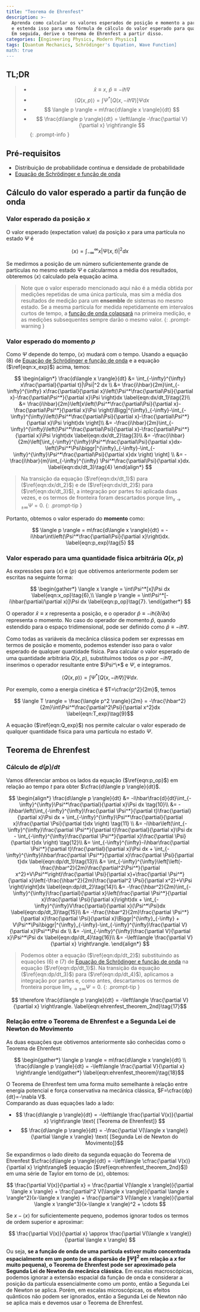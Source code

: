 ```yaml
---
title: "Teorema de Ehrenfest"
description: >-
  Aprenda como calcular os valores esperados de posição e momento a partir da função de onda na mecânica quântica,
  e estenda isso para uma fórmula de cálculo do valor esperado para qualquer variável mecânica Q(x,p).
  Em seguida, derive o teorema de Ehrenfest a partir disso.
categories: [Engineering Physics, Modern Physics]
tags: [Quantum Mechanics, Schrödinger's Equation, Wave Function]
math: true
---
```


## TL;DR
> - $$ \hat x \equiv x,\ \hat p \equiv -i\hbar\nabla$$
> - $$ \langle Q(x,p) \rangle = \int \Psi^*[Q(x, -i\hbar\nabla)]\Psi dx $$
> - $$ \langle p \rangle = m\frac{d\langle x \rangle}{dt} $$
> - $$ \frac{d\langle p \rangle}{dt} = \left\langle -\frac{\partial V}{\partial x} \right\rangle $$
{: .prompt-info }

## Pré-requisitos
- Distribuição de probabilidade contínua e densidade de probabilidade
- [Equação de Schrödinger e função de onda](/posts/schrodinger-equation-and-the-wave-function/)

## Cálculo do valor esperado a partir da função de onda
### Valor esperado da posição $x$
O valor esperado (expectation value) da posição $x$ para uma partícula no estado $\Psi$ é

$$ \langle x \rangle = \int_{-\infty}^{\infty}x|\Psi(x,t)|^2 dx \label{eqn:x_exp}\tag{1}$$

Se medirmos a posição de um número suficientemente grande de partículas no mesmo estado $\Psi$ e calcularmos a média dos resultados, obteremos $\langle x \rangle$ calculado pela equação acima.

> Note que o valor esperado mencionado aqui não é a média obtida por medições repetidas de uma única partícula, mas sim a média dos resultados de medição para um **ensemble** de sistemas no mesmo estado. Se a mesma partícula for medida repetidamente em intervalos curtos de tempo, a [função de onda colapsará](/posts/schrodinger-equation-and-the-wave-function/#medição-e-colapso-da-função-de-onda) na primeira medição, e as medições subsequentes sempre darão o mesmo valor.
{: .prompt-warning }

### Valor esperado do momento $p$
Como $\Psi$ depende do tempo, $\langle x \rangle$ mudará com o tempo. Usando a equação (8) de [Equação de Schrödinger e função de onda](/posts/schrodinger-equation-and-the-wave-function/) e a equação ($\ref{eqn:x_exp}$) acima, temos:

$$ \begin{align*}
\frac{d\langle x \rangle}{dt} &= \int_{-\infty}^{\infty} x\frac{\partial}{\partial t}|\Psi|^2 dx \\
&= \frac{i\hbar}{2m}\int_{-\infty}^{\infty} x\frac{\partial}{\partial x}\left(\Psi^*\frac{\partial\Psi}{\partial x}-\frac{\partial\Psi^*}{\partial x}\Psi \right)dx \label{eqn:dx/dt_1}\tag{2}\\
&= \frac{i\hbar}{2m}\left[x\left(\Psi^*\frac{\partial\Psi}{\partial x}-\frac{\partial\Psi^*}{\partial x}\Psi \right)\Bigg|^{\infty}_{-\infty}-\int_{-\infty}^{\infty}\left(\Psi^*\frac{\partial\Psi}{\partial x}-\frac{\partial\Psi^*}{\partial x}\Psi \right)dx \right]\\
&= -\frac{i\hbar}{2m}\int_{-\infty}^{\infty}\left(\Psi^*\frac{\partial\Psi}{\partial x}-\frac{\partial\Psi^*}{\partial x}\Psi \right)dx \label{eqn:dx/dt_2}\tag{3}\\
&= -\frac{i\hbar}{2m}\left[\int_{-\infty}^{\infty}\Psi^*\frac{\partial\Psi}{\partial x}dx-\left(\Psi^*\Psi\biggr|^{\infty}_{-\infty}-\int_{-\infty}^{\infty}\Psi^*\frac{\partial\Psi}{\partial x}dx \right) \right] \\
&= -\frac{i\hbar}{m}\int_{-\infty}^{\infty} \Psi^*\frac{\partial\Psi}{\partial x}dx. \label{eqn:dx/dt_3}\tag{4}
\end{align*} $$

> Na transição da equação ($\ref{eqn:dx/dt_1}$) para ($\ref{eqn:dx/dt_2}$) e de ($\ref{eqn:dx/dt_2}$) para ($\ref{eqn:dx/dt_3}$), a integração por partes foi aplicada duas vezes, e os termos de fronteira foram descartados porque $\lim_{x\rightarrow\pm\infty}\Psi=0$.
{: .prompt-tip }

Portanto, obtemos o valor esperado do **momento** como:

$$ \langle p \rangle = m\frac{d\langle x \rangle}{dt} = -i\hbar\int\left(\Psi^*\frac{\partial\Psi}{\partial x}\right)dx. \label{eqn:p_exp}\tag{5} $$

### Valor esperado para uma quantidade física arbitrária $Q(x,p)$
As expressões para $\langle x \rangle$ e $\langle p \rangle$ que obtivemos anteriormente podem ser escritas na seguinte forma:

$$ \begin{gather*}
\langle x \rangle = \int\Psi^*[x]\Psi dx \label{eqn:x_op}\tag{6},\\
\langle p \rangle = \int\Psi^*[-i\hbar(\partial/\partial x)]\Psi dx \label{eqn:p_op}\tag{7}.
\end{gather*} $$

O operador $\hat x \equiv x$ representa a posição, e o operador $\hat p \equiv -i\hbar(\partial/\partial x)$ representa o momento. No caso do operador de momento $\hat p$, quando estendido para o espaço tridimensional, pode ser definido como $\hat p \equiv -i\hbar\nabla$.

Como todas as variáveis da mecânica clássica podem ser expressas em termos de posição e momento, podemos estender isso para o valor esperado de qualquer quantidade física. Para calcular o valor esperado de uma quantidade arbitrária $Q(x,p)$, substituímos todos os $p$ por $-i\hbar\nabla$, inserimos o operador resultante entre $\Psi^\*$ e $\Psi$, e integramos.

$$ \langle Q(x,p) \rangle = \int \Psi^*[Q(x, -i\hbar\nabla)]\Psi dx. \label{eqn:Q_exp}\tag{8}$$

Por exemplo, como a energia cinética é $T=\cfrac{p^2}{2m}$, temos

$$ \langle T \rangle = \frac{\langle p^2 \rangle}{2m} = -\frac{\hbar^2}{2m}\int\Psi^*\frac{\partial^2\Psi}{\partial x^2}dx \label{eqn:T_exp}\tag{9}$$

A equação ($\ref{eqn:Q_exp}$) nos permite calcular o valor esperado de qualquer quantidade física para uma partícula no estado $\Psi$.

## Teorema de Ehrenfest
### Cálculo de $d\langle p \rangle/dt$
Vamos diferenciar ambos os lados da equação ($\ref{eqn:p_op}$) em relação ao tempo $t$ para obter $\cfrac{d\langle p \rangle}{dt}$.

$$ \begin{align*}
\frac{d\langle p \rangle}{dt} &= -i\hbar\frac{d}{dt}\int_{-\infty}^{\infty}\Psi^*\frac{\partial}{\partial x}\Psi dx \tag{10}\\
&= -i\hbar\left(\int_{-\infty}^{\infty}\frac{\partial \Psi^*}{\partial t}\frac{\partial}{\partial x}\Psi dx + \int_{-\infty}^{\infty}\Psi^*\frac{\partial}{\partial x}\frac{\partial \Psi}{\partial t}dx \right) \tag{11} \\
&= -i\hbar\left(\int_{-\infty}^{\infty}\frac{\partial \Psi^*}{\partial t}\frac{\partial}{\partial x}\Psi dx - \int_{-\infty}^{\infty}\frac{\partial \Psi^*}{\partial x}\frac{\partial \Psi}{\partial t}dx \right) \tag{12}\\
&= \int_{-\infty}^{\infty}-i\hbar\frac{\partial \Psi^*}{\partial t}\frac{\partial}{\partial x}\Psi dx + \int_{-\infty}^{\infty}i\hbar\frac{\partial \Psi^*}{\partial x}\frac{\partial \Psi}{\partial t}dx \label{eqn:dp/dt_1}\tag{13}\\
&= \int_{-\infty}^{\infty}\left[\left(-\frac{\hbar^2}{2m}\frac{\partial^2\Psi^*}{\partial x^2}+V\Psi^*\right)\frac{\partial \Psi}{\partial x}+\frac{\partial \Psi^*}{\partial x}\left(-\frac{\hbar^2}{2m}\frac{\partial^2 \Psi}{\partial x^2}+V\Psi \right)\right]dx \label{eqn:dp/dt_2}\tag{14}\\
&= -\frac{\hbar^2}{2m}\int_{-\infty}^{\infty}\frac{\partial}{\partial x}\left(\frac{\partial \Psi^*}{\partial x}\frac{\partial \Psi}{\partial x}\right)dx + \int_{-\infty}^{\infty}V\frac{\partial}{\partial x}(\Psi^*\Psi)dx \label{eqn:dp/dt_3}\tag{15}\\
&= -\frac{\hbar^2}{2m}\frac{\partial \Psi^*}{\partial x}\frac{\partial \Psi}{\partial x}\Biggr|^{\infty}_{-\infty} + V\Psi^*\Psi\biggr|^{\infty}_{-\infty}-\int_{-\infty}^{\infty}\frac{\partial V}{\partial x}\Psi^*\Psi dx \\
&= -\int_{-\infty}^{\infty}\frac{\partial V}{\partial x}\Psi^*\Psi dx \label{eqn:dp/dt_4}\tag{16}\\
&= -\left\langle \frac{\partial V}{\partial x} \right\rangle.
\end{align*} $$

> Podemos obter a equação ($\ref{eqn:dp/dt_2}$) substituindo as equações (6) e (7) de [Equação de Schrödinger e função de onda](/posts/schrodinger-equation-and-the-wave-function/) na equação ($\ref{eqn:dp/dt_1}$). Na transição da equação ($\ref{eqn:dp/dt_3}$) para ($\ref{eqn:dp/dt_4}$), aplicamos a integração por partes e, como antes, descartamos os termos de fronteira porque $\lim_{x\rightarrow\pm\infty}\Psi=0$.
{: .prompt-tip }

$$ \therefore \frac{d\langle p \rangle}{dt} = -\left\langle \frac{\partial V}{\partial x} \right\rangle. \label{eqn:ehrenfest_theorem_2nd}\tag{17}$$

### Relação entre o Teorema de Ehrenfest e a Segunda Lei de Newton do Movimento
As duas equações que obtivemos anteriormente são conhecidas como o Teorema de Ehrenfest:

$$ \begin{gather*}
\langle p \rangle = m\frac{d\langle x \rangle}{dt} \\
\frac{d\langle p \rangle}{dt} = -\left\langle \frac{\partial V}{\partial x} \right\rangle 
\end{gather*} \label{eqn:ehrenfest_theorem}\tag{18}$$

O Teorema de Ehrenfest tem uma forma muito semelhante à relação entre energia potencial e força conservativa na mecânica clássica, $F=\cfrac{dp}{dt}=-\nabla V$.  
Comparando as duas equações lado a lado:

- $$ \frac{d\langle p \rangle}{dt} = -\left\langle \frac{\partial V(x)}{\partial x} \right\rangle \text{ [Teorema de Ehrenfest]} $$
- $$ \frac{d\langle p \rangle}{dt} = -\frac{\partial V(\langle x \rangle)}{\partial \langle x \rangle} \text{ [Segunda Lei de Newton do Movimento]}$$

Se expandirmos o lado direito da segunda equação do Teorema de Ehrenfest $\cfrac{d\langle p \rangle}{dt} = -\left\langle \cfrac{\partial V(x)}{\partial x} \right\rangle$ (equação [$\ref{eqn:ehrenfest_theorem_2nd}$]) em uma série de Taylor em torno de $\langle x \rangle$, obtemos:

$$ \frac{\partial V(x)}{\partial x} = \frac{\partial V(\langle x \rangle)}{\partial \langle x \rangle} + \frac{\partial^2 V(\langle x \rangle)}{\partial \langle x \rangle^2}(x-\langle x \rangle) + \frac{\partial^3 V(\langle x \rangle)}{\partial \langle x \rangle^3}(x-\langle x \rangle)^2 + \cdots $$

Se $x-\langle x \rangle$ for suficientemente pequeno, podemos ignorar todos os termos de ordem superior e aproximar:

$$ \frac{\partial V(x)}{\partial x} \approx \frac{\partial V(\langle x \rangle)}{\partial \langle x \rangle} $$

Ou seja, **se a função de onda de uma partícula estiver muito concentrada espacialmente em um ponto (se a dispersão de $\|\Psi\|^2$ em relação a $x$ for muito pequena), o Teorema de Ehrenfest pode ser aproximado pela Segunda Lei de Newton da mecânica clássica.** Em escalas macroscópicas, podemos ignorar a extensão espacial da função de onda e considerar a posição da partícula essencialmente como um ponto, então a Segunda Lei de Newton se aplica. Porém, em escalas microscópicas, os efeitos quânticos não podem ser ignorados, então a Segunda Lei de Newton não se aplica mais e devemos usar o Teorema de Ehrenfest.
